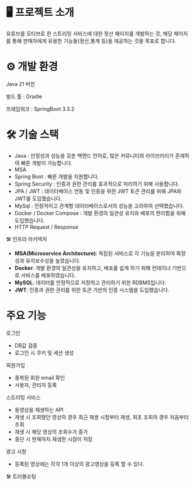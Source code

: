 #  🖥️ 프로젝트 소개
유튜브를 모티브로 한 스트리밍 서비스에 대한 정산 페이지를 개발하는 것, 해당 페이지를 통해 판매자에게 유용한 기능들(정산,통계 등)을 제공하는 것을 목표로 합니다.

# ⚙️ 개발 환경
Java 21 버전

빌드 툴 : Gradle

프레임워크 : SpringBoot 3.3.2

# 🛠 기술 스택
- Java : 안정성과 성능을 갖춘 백엔드 언어로, 많은 커뮤니티와 라이브러리가 존재하여 빠른 개발이 가능합니다.
- MSA
- Spring Boot : 빠른 개발을 지원합니다.
- Spring Security : 인증과 권한 관리를 효과적으로 처리하기 위해 사용합니다.
- JPA / JWT : 데이터베이스 연동 및 인증을 위한 JWT 토큰 관리를 위해 JPA와 JWT를 도입했습니다.
- MySql : 안정적이고 관계형 데이터베이스로서의 성능을 고려하여 선택했습니다.
- Docker / Docker Compose : 개발 환경의 일관성 유지와 배포의 편리함을 위해 도입했습니다.
- HTTP Request / Response

🛠 인프라 아키텍처

- **MSA(Microservice Architecture)**: 독립된 서비스로 각 기능을 분리하여 확장성과 유지보수성을 높였습니다.
- **Docker**: 개발 환경의 일관성을 유지하고, 배포를 쉽게 하기 위해 컨테이너 기반으로 서비스를 배포하였습니다.
- **MySQL**: 데이터를 안정적으로 저장하고 관리하기 위한 RDBMS입니다.
- **JWT**: 인증과 권한 관리를 위한 토큰 기반의 인증 시스템을 도입했습니다.


# 주요 기능

로그인 
- DB값 검증
- 로그인 시 쿠키 및 세션 생성

회원가입
- 중복된 회원 email 확인
- 사용자, 관리자 등록

스트리밍 서비스
- 동영상을 재생하는 API
- 재생 시 조회했던 영상의 경우 최근 재생 시점부터 재생, 최초 조회의 경우 처음부터 조회
- 재생 시 해당 영상의 조회수가 증가
- 중단 시 현재까지 재생한 시점이 저장

광고 시청
- 등록된 영상에는 각각 1개 이상의 광고영상을 등록 할 수 있다.

🛠 트러블슈팅
